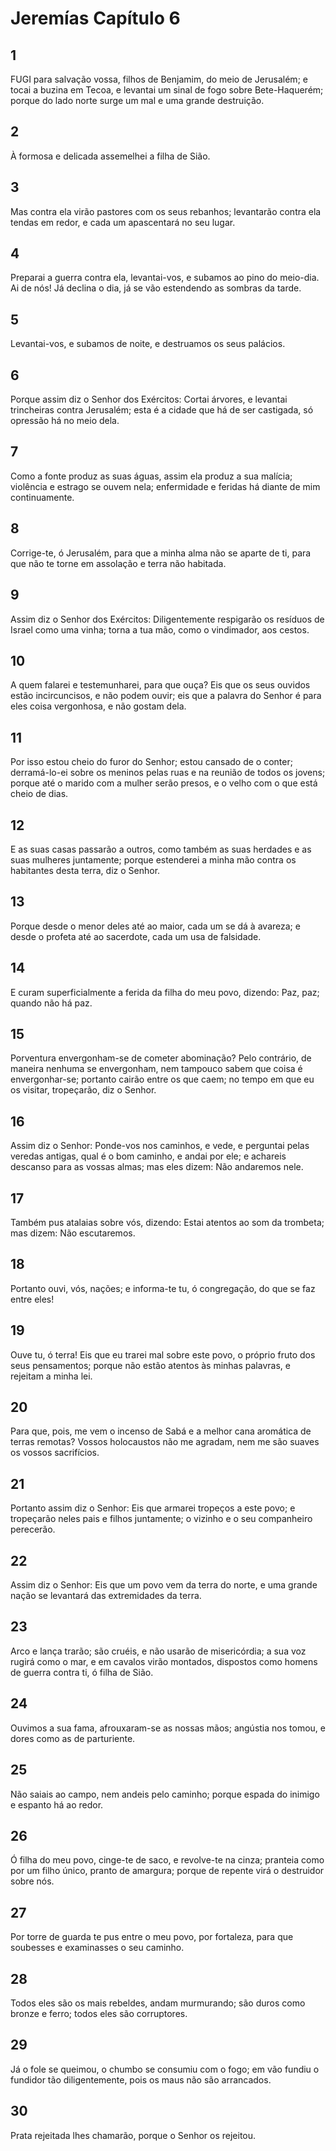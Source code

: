 # Jeremías Capítulo 6

## 1
FUGI para salvação vossa, filhos de Benjamim, do meio de Jerusalém; e tocai a buzina em Tecoa, e levantai um sinal de fogo sobre Bete-Haquerém; porque do lado norte surge um mal e uma grande destruição.

## 2
À formosa e delicada assemelhei a filha de Sião.

## 3
Mas contra ela virão pastores com os seus rebanhos; levantarão contra ela tendas em redor, e cada um apascentará no seu lugar.

## 4
Preparai a guerra contra ela, levantai-vos, e subamos ao pino do meio-dia. Ai de nós! Já declina o dia, já se vão estendendo as sombras da tarde.

## 5
Levantai-vos, e subamos de noite, e destruamos os seus palácios.

## 6
Porque assim diz o Senhor dos Exércitos: Cortai árvores, e levantai trincheiras contra Jerusalém; esta é a cidade que há de ser castigada, só opressão há no meio dela.

## 7
Como a fonte produz as suas águas, assim ela produz a sua malícia; violência e estrago se ouvem nela; enfermidade e feridas há diante de mim continuamente.

## 8
Corrige-te, ó Jerusalém, para que a minha alma não se aparte de ti, para que não te torne em assolação e terra não habitada.

## 9
Assim diz o Senhor dos Exércitos: Diligentemente respigarão os resíduos de Israel como uma vinha; torna a tua mão, como o vindimador, aos cestos.

## 10
A quem falarei e testemunharei, para que ouça? Eis que os seus ouvidos estão incircuncisos, e não podem ouvir; eis que a palavra do Senhor é para eles coisa vergonhosa, e não gostam dela.

## 11
Por isso estou cheio do furor do Senhor; estou cansado de o conter; derramá-lo-ei sobre os meninos pelas ruas e na reunião de todos os jovens; porque até o marido com a mulher serão presos, e o velho com o que está cheio de dias.

## 12
E as suas casas passarão a outros, como também as suas herdades e as suas mulheres juntamente; porque estenderei a minha mão contra os habitantes desta terra, diz o Senhor.

## 13
Porque desde o menor deles até ao maior, cada um se dá à avareza; e desde o profeta até ao sacerdote, cada um usa de falsidade.

## 14
E curam superficialmente a ferida da filha do meu povo, dizendo: Paz, paz; quando não há paz.

## 15
Porventura envergonham-se de cometer abominação? Pelo contrário, de maneira nenhuma se envergonham, nem tampouco sabem que coisa é envergonhar-se; portanto cairão entre os que caem; no tempo em que eu os visitar, tropeçarão, diz o Senhor.

## 16
Assim diz o Senhor: Ponde-vos nos caminhos, e vede, e perguntai pelas veredas antigas, qual é o bom caminho, e andai por ele; e achareis descanso para as vossas almas; mas eles dizem: Não andaremos nele.

## 17
Também pus atalaias sobre vós, dizendo: Estai atentos ao som da trombeta; mas dizem: Não escutaremos.

## 18
Portanto ouvi, vós, nações; e informa-te tu, ó congregação, do que se faz entre eles!

## 19
Ouve tu, ó terra! Eis que eu trarei mal sobre este povo, o próprio fruto dos seus pensamentos; porque não estão atentos às minhas palavras, e rejeitam a minha lei.

## 20
Para que, pois, me vem o incenso de Sabá e a melhor cana aromática de terras remotas? Vossos holocaustos não me agradam, nem me são suaves os vossos sacrifícios.

## 21
Portanto assim diz o Senhor: Eis que armarei tropeços a este povo; e tropeçarão neles pais e filhos juntamente; o vizinho e o seu companheiro perecerão.

## 22
Assim diz o Senhor: Eis que um povo vem da terra do norte, e uma grande nação se levantará das extremidades da terra.

## 23
Arco e lança trarão; são cruéis, e não usarão de misericórdia; a sua voz rugirá como o mar, e em cavalos virão montados, dispostos como homens de guerra contra ti, ó filha de Sião.

## 24
Ouvimos a sua fama, afrouxaram-se as nossas mãos; angústia nos tomou, e dores como as de parturiente.

## 25
Não saiais ao campo, nem andeis pelo caminho; porque espada do inimigo e espanto há ao redor.

## 26
Ó filha do meu povo, cinge-te de saco, e revolve-te na cinza; pranteia como por um filho único, pranto de amargura; porque de repente virá o destruidor sobre nós.

## 27
Por torre de guarda te pus entre o meu povo, por fortaleza, para que soubesses e examinasses o seu caminho.

## 28
Todos eles são os mais rebeldes, andam murmurando; são duros como bronze e ferro; todos eles são corruptores.

## 29
Já o fole se queimou, o chumbo se consumiu com o fogo; em vão fundiu o fundidor tão diligentemente, pois os maus não são arrancados.

## 30
Prata rejeitada lhes chamarão, porque o Senhor os rejeitou.

